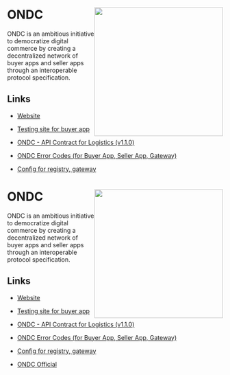 # ONDC  <img src='https://github.com/ONDC-Official/.github/raw/main/profile/ONDC-Logo.png' width='300px' style='float:right'/>

ONDC is an ambitious initiative to democratize digital commerce by creating a decentralized network of buyer apps and seller apps through an interoperable protocol specification.


## Links

- 	[Website](https://https://ondc.org/) 

- 	[Testing site for buyer app](https://buyer-app.ondc.org/login) 
	
 
- 	[ONDC - API Contract for Logistics (v1.1.0)](https://docs.google.com/document/d/10GpEuKZE2g96DFJT3HKq6wIEMhPC-kkMZhXNn2jHHXc/edit?usp=sharing)
	 

-	[ONDC Error Codes (for Buyer App, Seller App, Gateway)](https://github.com/ONDC-Official/developer-docs/blob/main/protocol-network-extension/error-codes.md)
	
-	[Config for registry, gateway](https://github.com/ONDC-Official/developer-docs)


# ONDC  <img src='https://github.com/ONDC-Official/.github/raw/main/profile/ONDC-Logo.png' width='300px' style='float:right'/>

ONDC is an ambitious initiative to democratize digital commerce by creating a decentralized network of buyer apps and seller apps through an interoperable protocol specification.


## Links

- 	[Website](https://https://ondc.org/) 

- 	[Testing site for buyer app](https://buyer-app.ondc.org/login) 
	
 
- 	[ONDC - API Contract for Logistics (v1.1.0)](https://docs.google.com/document/d/10GpEuKZE2g96DFJT3HKq6wIEMhPC-kkMZhXNn2jHHXc/edit?usp=sharing)
	 

-	[ONDC Error Codes (for Buyer App, Seller App, Gateway)](https://github.com/ONDC-Official/developer-docs/blob/main/protocol-network-extension/error-codes.md)
	
-	[Config for registry, gateway](https://github.com/ONDC-Official/developer-docs)

-	[ONDC Official](https://github.com/ONDC-Official)


